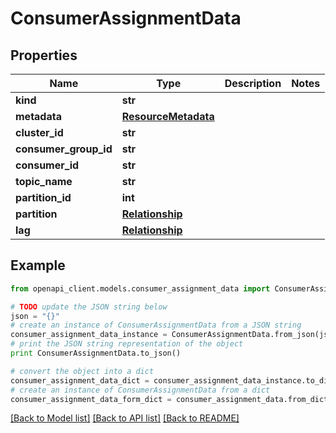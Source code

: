 # ConsumerAssignmentData


## Properties
Name | Type | Description | Notes
------------ | ------------- | ------------- | -------------
**kind** | **str** |  | 
**metadata** | [**ResourceMetadata**](ResourceMetadata.md) |  | 
**cluster_id** | **str** |  | 
**consumer_group_id** | **str** |  | 
**consumer_id** | **str** |  | 
**topic_name** | **str** |  | 
**partition_id** | **int** |  | 
**partition** | [**Relationship**](Relationship.md) |  | 
**lag** | [**Relationship**](Relationship.md) |  | 

## Example

```python
from openapi_client.models.consumer_assignment_data import ConsumerAssignmentData

# TODO update the JSON string below
json = "{}"
# create an instance of ConsumerAssignmentData from a JSON string
consumer_assignment_data_instance = ConsumerAssignmentData.from_json(json)
# print the JSON string representation of the object
print ConsumerAssignmentData.to_json()

# convert the object into a dict
consumer_assignment_data_dict = consumer_assignment_data_instance.to_dict()
# create an instance of ConsumerAssignmentData from a dict
consumer_assignment_data_form_dict = consumer_assignment_data.from_dict(consumer_assignment_data_dict)
```
[[Back to Model list]](../ccloud/README.md#documentation-for-models) [[Back to API list]](../ccloud/README.md#documentation-for-api-endpoints) [[Back to README]](../ccloud/README.md)


